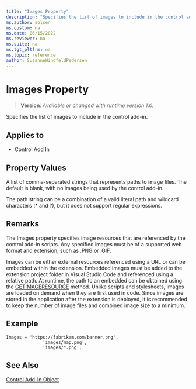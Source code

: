 ```yaml
---
title: "Images Property"
description: "Specifies the list of images to include in the control add-in."
ms.author: solsen
ms.custom: na
ms.date: 06/15/2022
ms.reviewer: na
ms.suite: na
ms.tgt_pltfrm: na
ms.topic: reference
author: SusanneWindfeldPedersen
---
```

[//]: # (START>DO_NOT_EDIT)
[//]: # (IMPORTANT:Do not edit any of the content between here and the END>DO_NOT_EDIT.)
[//]: # (Any modifications should be made in the .xml files in the ModernDev repo.)
# Images Property
> **Version**: _Available or changed with runtime version 1.0._

Specifies the list of images to include in the control add-in.

## Applies to
-   Control Add In

[//]: # (IMPORTANT: END>DO_NOT_EDIT)

## Property Values

A list of comma-separated strings that represents paths to image files. The default is blank, with no images being used by the control add-in. 

The path string can be a combination of a valid literal path and wildcard characters (* and ?), but it does not support regular expressions.

## Remarks

The Images property specifies image resources that are referenced by the control add-in scripts. Any specified images must be of a supported web format and extension, such as .PNG or .GIF. 

Images can be either external resources referenced using a URL or can be embedded within the extension. Embedded images must be added to the extension project folder in Visual Studio Code and referenced using a relative path. At runtime, the path to an embedded can be obtained using the [GETIMAGERESOURCE](../methods/devenv-getimageresource-method.md) method. Unlike scripts and stylesheets, images are loaded on demand when they are first used in code. Since images are stored in the application after the extension is deployed, it is recommended to keep the number of image files and combined image size to a minimum. 

## Example

```AL
Images = 'https://fabrikam.com/banner.png',
              'images/map.png',
              'images/*.png';
```

## See Also  

[Control Add-In Object](../devenv-control-addin-object.md)   